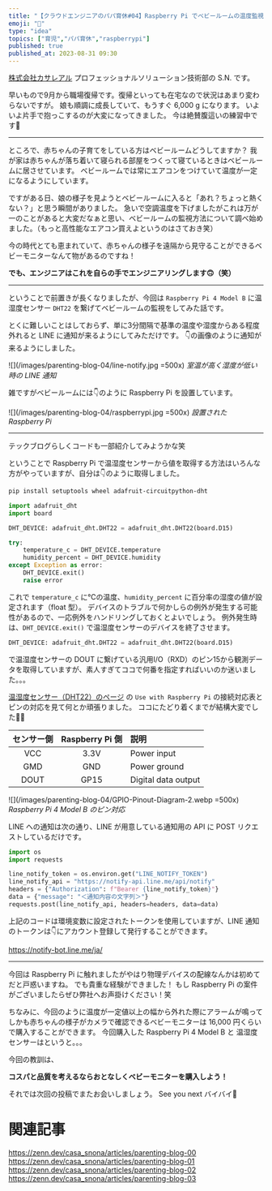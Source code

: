 ```yaml
---
title: "【クラウドエンジニアのパパ育休#04】Raspberry Pi でベビールームの温度監視をやってみた"
emoji: "🍼"
type: "idea"
topics: ["育児","パパ育休","raspberrypi"]
published: true
published_at: 2023-08-31 09:30
---
```


[株式会社カサレアル](https://www.casareal.co.jp/) プロフェッショナルソリューション技術部の S.N. です。

早いもので9月から職場復帰です。復帰といっても在宅なので状況はあまり変わらないですが。
娘も順調に成長していて、もうすぐ 6,000 g になります。
いよいよ片手で抱っこするのが大変になってきました。
今は絶賛腹這いの練習中です💪

---

ところで、赤ちゃんの子育てをしている方はベビールームどうしてますか？
我が家は赤ちゃんが落ち着いて寝られる部屋をつくって寝ているときはベビールームに居させています。
ベビールームでは常にエアコンをつけていて温度が一定になるようにしています。

ですがある日、娘の様子を見ようとベビールームに入ると「あれ？ちょっと熱くない？」と思う瞬間がありました。
急いで空調温度を下げましたがこれは万が一のことがあると大変だなぁと思い、ベビールームの監視方法について調べ始めました。（もっと高性能なエアコン買えよというのはさておき笑）

今の時代とても恵まれていて、赤ちゃんの様子を遠隔から見守ることができるベビーモニターなんて物があるのですね！

**でも、エンジニアはこれを自らの手でエンジニアリングします🙃（笑）**

---

ということで前置きが長くなりましたが、今回は `Raspberry Pi 4 Model B` に温湿度センサー `DHT22` を繋げてベビールームの監視をしてみた話です。

とくに難しいことはしておらず、単に3分間隔で基準の温度や湿度からある程度外れると LINE に通知が来るようにしてみただけです。
👇の画像のように通知が来るようにしました。

![](/images/parenting-blog-04/line-notify.jpg =500x)
*室温が高く湿度が低い時の LINE 通知*

雑ですがベビールームには👇のように Raspberry Pi を設置しています。

![](/images/parenting-blog-04/raspberrypi.jpg =500x)
*設置された Raspberry Pi*

---

テックブログらしくコードも一部紹介してみようかな笑

ということで Raspberry Pi で温湿度センサーから値を取得する方法はいろんな方がやっていますが、自分は👇のように取得しました。

```bash
pip install setuptools wheel adafruit-circuitpython-dht
```

```python:main.py
import adafruit_dht
import board

DHT_DEVICE: adafruit_dht.DHT22 = adafruit_dht.DHT22(board.D15)

try:
    temperature_c = DHT_DEVICE.temperature
    humidity_percent = DHT_DEVICE.humidity
except Exception as error:
    DHT_DEVICE.exit()
    raise error
```

これで `temperature_c` に℃の温度、`humidity_percent` に百分率の湿度の値が設定されます（float 型）。
デバイスのトラブルで何かしらの例外が発生する可能性があるので、一応例外をハンドリングしておくとよいでしょう。
例外発生時は、`DHT_DEVICE.exit()` で温湿度センサーのデバイスを終了させます。

```python
DHT_DEVICE: adafruit_dht.DHT22 = adafruit_dht.DHT22(board.D15)
```

で温湿度センサーの DOUT に繋げている汎用I/O（RXD）のピン15から観測データを取得していますが、素人すぎてココで何番を指定すればいいのか迷いました。。。

[温湿度センサー（DHT22）のページ](https://www.waveshare.com/wiki/DHT22_Temperature-Humidity_Sensor) の `Use with Raspberry Pi` の接続対応表とピンの対応を見て何とか頑張りました。
ココにたどり着くまでが結構大変でした😵‍💫

| センサー側 | Raspberry Pi 側 | 説明                |
| :--------: | :-------------: | :------------------ |
|    VCC     |      3.3V       | Power input         |
|    GMD     |       GND       | Power ground        |
|    DOUT    |      GP15       | Digital data output |


![](/images/parenting-blog-04/GPIO-Pinout-Diagram-2.webp =500x)
*Raspberry Pi 4 Model B のピン対応*

LINE への通知は次の通り、LINE が用意している通知用の API に POST リクエストしているだけです。

```python
import os
import requests

line_notify_token = os.environ.get("LINE_NOTIFY_TOKEN")
line_notify_api = "https://notify-api.line.me/api/notify"
headers = {"Authorization": f"Bearer {line_notify_token}"}
data = {"message": "＜通知内容の文字列＞"}
requests.post(line_notify_api, headers=headers, data=data)
```

上記のコードは環境変数に設定されたトークンを使用していますが、LINE 通知のトークンは👇にアカウント登録して発行することができます。

https://notify-bot.line.me/ja/

---

今回は Raspberry Pi に触れましたがやはり物理デバイスの配線なんかは初めてだと戸惑いますね。
でも貴重な経験ができました！
もし Raspberry Pi の案件がございましたらぜひ弊社へお声掛けください！笑

ちなみに、今回のように温度が一定値以上の幅から外れた際にアラームが鳴ってしかも赤ちゃんの様子がカメラで確認できるベビーモニターは 16,000 円くらいで購入することができます。
今回購入した Raspberry Pi 4 Model B と 温湿度センサーはというと。。。

今回の教訓は、

**コスパと品質を考えるならおとなしくベビーモニターを購入しよう！**

それでは次回の投稿でまたお会いしましょう。
See you next バイバイ👋

# 関連記事

https://zenn.dev/casa_snona/articles/parenting-blog-00
https://zenn.dev/casa_snona/articles/parenting-blog-01
https://zenn.dev/casa_snona/articles/parenting-blog-02
https://zenn.dev/casa_snona/articles/parenting-blog-03
